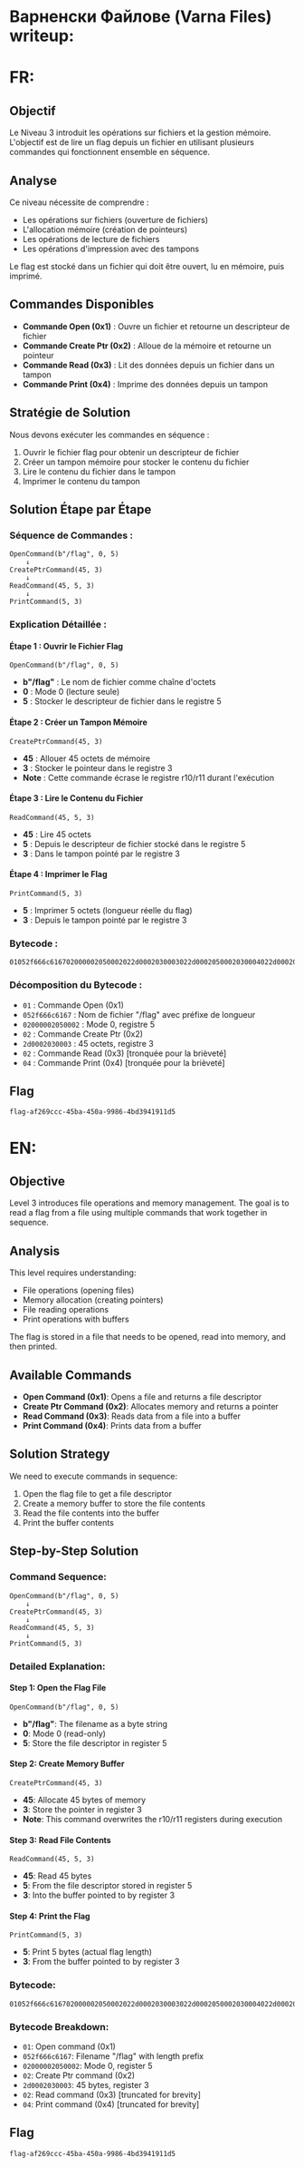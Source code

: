 

# Варненски Файлове (Varna Files) writeup:

# FR:

## Objectif
Le Niveau 3 introduit les opérations sur fichiers et la gestion mémoire. L'objectif est de lire un flag depuis un fichier en utilisant plusieurs commandes qui fonctionnent ensemble en séquence.

## Analyse
Ce niveau nécessite de comprendre :
- Les opérations sur fichiers (ouverture de fichiers)
- L'allocation mémoire (création de pointeurs)
- Les opérations de lecture de fichiers
- Les opérations d'impression avec des tampons

Le flag est stocké dans un fichier qui doit être ouvert, lu en mémoire, puis imprimé.

## Commandes Disponibles
- **Commande Open (0x1)** : Ouvre un fichier et retourne un descripteur de fichier
- **Commande Create Ptr (0x2)** : Alloue de la mémoire et retourne un pointeur
- **Commande Read (0x3)** : Lit des données depuis un fichier dans un tampon
- **Commande Print (0x4)** : Imprime des données depuis un tampon

## Stratégie de Solution
Nous devons exécuter les commandes en séquence :
1. Ouvrir le fichier flag pour obtenir un descripteur de fichier
2. Créer un tampon mémoire pour stocker le contenu du fichier
3. Lire le contenu du fichier dans le tampon
4. Imprimer le contenu du tampon

## Solution Étape par Étape

### Séquence de Commandes :
```
OpenCommand(b"/flag", 0, 5)
    ↓
CreatePtrCommand(45, 3)
    ↓
ReadCommand(45, 5, 3)
    ↓
PrintCommand(5, 3)
```

### Explication Détaillée :

#### Étape 1 : Ouvrir le Fichier Flag
```
OpenCommand(b"/flag", 0, 5)
```
- **b"/flag"** : Le nom de fichier comme chaîne d'octets
- **0** : Mode 0 (lecture seule)
- **5** : Stocker le descripteur de fichier dans le registre 5

#### Étape 2 : Créer un Tampon Mémoire
```
CreatePtrCommand(45, 3)
```
- **45** : Allouer 45 octets de mémoire
- **3** : Stocker le pointeur dans le registre 3
- **Note** : Cette commande écrase le registre r10/r11 durant l'exécution

#### Étape 3 : Lire le Contenu du Fichier
```
ReadCommand(45, 5, 3)
```
- **45** : Lire 45 octets
- **5** : Depuis le descripteur de fichier stocké dans le registre 5
- **3** : Dans le tampon pointé par le registre 3

#### Étape 4 : Imprimer le Flag
```
PrintCommand(5, 3)
```
- **5** : Imprimer 5 octets (longueur réelle du flag)
- **3** : Depuis le tampon pointé par le registre 3

### Bytecode :
```
01052f666c616702000002050002022d0002030003022d0002050002030004022d00020300
```

### Décomposition du Bytecode :
- `01` : Commande Open (0x1)
- `052f666c6167` : Nom de fichier "/flag" avec préfixe de longueur
- `02000002050002` : Mode 0, registre 5
- `02` : Commande Create Ptr (0x2)
- `2d0002030003` : 45 octets, registre 3
- `02` : Commande Read (0x3) [tronquée pour la brièveté]
- `04` : Commande Print (0x4) [tronquée pour la brièveté]

## Flag
`flag-af269ccc-45ba-450a-9986-4bd3941911d5`

# EN:

## Objective
Level 3 introduces file operations and memory management. The goal is to read a flag from a file using multiple commands that work together in sequence.

## Analysis
This level requires understanding:
- File operations (opening files)
- Memory allocation (creating pointers)
- File reading operations
- Print operations with buffers

The flag is stored in a file that needs to be opened, read into memory, and then printed.

## Available Commands
- **Open Command (0x1)**: Opens a file and returns a file descriptor
- **Create Ptr Command (0x2)**: Allocates memory and returns a pointer
- **Read Command (0x3)**: Reads data from a file into a buffer
- **Print Command (0x4)**: Prints data from a buffer

## Solution Strategy
We need to execute commands in sequence:
1. Open the flag file to get a file descriptor
2. Create a memory buffer to store the file contents
3. Read the file contents into the buffer
4. Print the buffer contents

## Step-by-Step Solution

### Command Sequence:
```
OpenCommand(b"/flag", 0, 5)
    ↓
CreatePtrCommand(45, 3)
    ↓
ReadCommand(45, 5, 3)
    ↓
PrintCommand(5, 3)
```

### Detailed Explanation:

#### Step 1: Open the Flag File
```
OpenCommand(b"/flag", 0, 5)
```
- **b"/flag"**: The filename as a byte string
- **0**: Mode 0 (read-only)
- **5**: Store the file descriptor in register 5

#### Step 2: Create Memory Buffer
```
CreatePtrCommand(45, 3)
```
- **45**: Allocate 45 bytes of memory
- **3**: Store the pointer in register 3
- **Note**: This command overwrites the r10/r11 registers during execution

#### Step 3: Read File Contents
```
ReadCommand(45, 5, 3)
```
- **45**: Read 45 bytes
- **5**: From the file descriptor stored in register 5
- **3**: Into the buffer pointed to by register 3

#### Step 4: Print the Flag
```
PrintCommand(5, 3)
```
- **5**: Print 5 bytes (actual flag length)
- **3**: From the buffer pointed to by register 3

### Bytecode:
```
01052f666c616702000002050002022d0002030003022d0002050002030004022d00020300
```

### Bytecode Breakdown:
- `01`: Open command (0x1)
- `052f666c6167`: Filename "/flag" with length prefix
- `02000002050002`: Mode 0, register 5
- `02`: Create Ptr command (0x2)
- `2d0002030003`: 45 bytes, register 3
- `02`: Read command (0x3) [truncated for brevity]
- `04`: Print command (0x4) [truncated for brevity]

## Flag
`flag-af269ccc-45ba-450a-9986-4bd3941911d5`